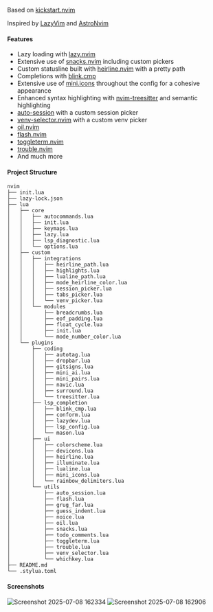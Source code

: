 Based on [kickstart.nvim](https://github.com/nvim-lua/kickstart.nvim)

Inspired by [LazyVim](https://github.com/LazyVim/LazyVim) and [AstroNvim](https://github.com/AstroNvim/AstroNvim)

#### Features

- Lazy loading with [lazy.nvim](https://github.com/folke/lazy.nvim)
- Extensive use of [snacks.nvim](https://github.com/folke/snacks.nvim) including custom pickers
- Custom statusline built with [heirline.nvim](https://github.com/rebelot/heirline.nvim) with a pretty path
- Completions with [blink.cmp](https://github.com/Saghen/blink.cmp)
- Extensive use of [mini.icons](https://github.com/echasnovski/mini.icons) throughout the config for a cohesive appearance 
- Enhanced syntax highlighting with [nvim-treesitter](https://github.com/nvim-treesitter/nvim-treesitter) and semantic highlighting
- [auto-session](https://github.com/rmagatti/auto-session) with a custom session picker
- [venv-selector.nvim](https://github.com/linux-cultist/venv-selector.nvim) with a custom venv picker
- [oil.nvim](https://github.com/stevearc/oil.nvim)
- [flash.nvim](https://github.com/folke/flash.nvim)
- [toggleterm.nvim](https://github.com/akinsho/toggleterm.nvim)
- [trouble.nvim](https://github.com/folke/trouble.nvim)
- And much more

#### Project Structure

```
nvim
├── init.lua
├── lazy-lock.json
├── lua
│   ├── core
│   │   ├── autocommands.lua
│   │   ├── init.lua
│   │   ├── keymaps.lua
│   │   ├── lazy.lua
│   │   ├── lsp_diagnostic.lua
│   │   └── options.lua
│   ├── custom
│   │   ├── integrations
│   │   │   ├── heirline_path.lua
│   │   │   ├── highlights.lua
│   │   │   ├── lualine_path.lua
│   │   │   ├── mode_heirline_color.lua
│   │   │   ├── session_picker.lua
│   │   │   ├── tabs_picker.lua
│   │   │   └── venv_picker.lua
│   │   └── modules
│   │       ├── breadcrumbs.lua
│   │       ├── eof_padding.lua
│   │       ├── float_cycle.lua
│   │       ├── init.lua
│   │       └── mode_number_color.lua
│   └── plugins
│       ├── coding
│       │   ├── autotag.lua
│       │   ├── dropbar.lua
│       │   ├── gitsigns.lua
│       │   ├── mini_ai.lua
│       │   ├── mini_pairs.lua
│       │   ├── navic.lua
│       │   ├── surround.lua
│       │   └── treesitter.lua
│       ├── lsp_completion
│       │   ├── blink_cmp.lua
│       │   ├── conform.lua
│       │   ├── lazydev.lua
│       │   ├── lsp_config.lua
│       │   └── mason.lua
│       ├── ui
│       │   ├── colorscheme.lua
│       │   ├── devicons.lua
│       │   ├── heirline.lua
│       │   ├── illuminate.lua
│       │   ├── lualine.lua
│       │   ├── mini_icons.lua
│       │   └── rainbow_delimiters.lua
│       └── utils
│           ├── auto_session.lua
│           ├── flash.lua
│           ├── grug_far.lua
│           ├── guess_indent.lua
│           ├── noice.lua
│           ├── oil.lua
│           ├── snacks.lua
│           ├── todo_comments.lua
│           ├── toggleterm.lua
│           ├── trouble.lua
│           ├── venv_selector.lua
│           └── whichkey.lua
├── README.md
└── .stylua.toml
```

#### Screenshots

![Screenshot 2025-07-08 162334](https://github.com/user-attachments/assets/3ad9d1e5-3e6b-4b5f-b8e9-cd6fbe5b5a82)
![Screenshot 2025-07-08 162906](https://github.com/user-attachments/assets/cae67557-4721-4307-b786-e9b3a9b8be79)

